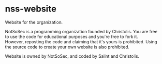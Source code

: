 # nss-website
Website for the organization.

NotSoSec is a programming organization founded by Christolis.
You are free to use the code for educational purposes and you're free to fork it. However, reposting the code and claiming that it's yours is prohibited. Using the source code to create your own website is also prohibited.

Website is owned by NotSoSec, and coded by Salint and Christolis.
